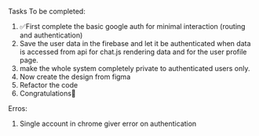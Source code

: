 Tasks To be completed:
1. ✅First complete the basic google auth for minimal interaction (routing and authentication)
2. Save the user data in the firebase and let it be authenticated when data is accessed from api for chat.js rendering data and for the user profile page.
3. make the whole system completely private to authenticated users only.
4. Now create the design from figma 
5. Refactor the code
6. Congratulations🙌


Erros:
1. Single account in chrome giver error on authentication